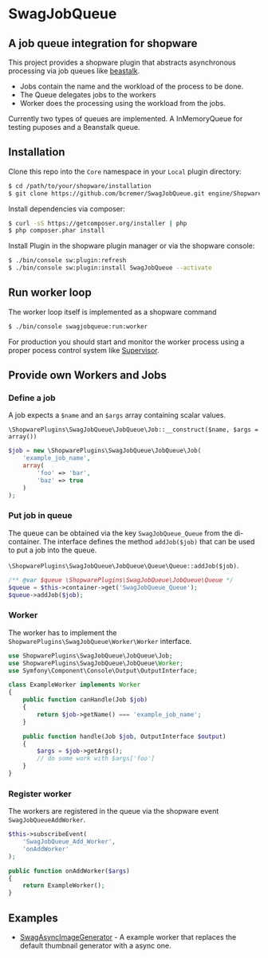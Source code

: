 # SwagJobQueue

## A job queue integration for shopware

This project provides a shopware plugin that abstracts asynchronous processing via job queues like [beastalk](http://kr.github.io/beanstalkd/).

- Jobs contain the name and the workload of the process to be done.
- The Queue delegates jobs to the workers
- Worker does the processing using the workload from the jobs.

Currently two types of queues are implemented. A InMemoryQueue for testing puposes and a Beanstalk queue.

## Installation

Clone this repo into the `Core` namespace in your `Local` plugin directory:

```bash
$ cd /path/to/your/shopware/installation
$ git clone https://github.com/bcremer/SwagJobQueue.git engine/Shopware/Plugins/Local/Core/SwagJobQueue
```

Install dependencies via composer:

```bash
$ curl -sS https://getcomposer.org/installer | php
$ php composer.phar install
```

Install Plugin in the shopware plugin manager or via the shopware console:

```bash
$ ./bin/console sw:plugin:refresh
$ ./bin/console sw:plugin:install SwagJobQueue --activate
```

## Run worker loop
The worker loop itself is implemented as a shopware command
```bash
$ ./bin/console swagjobqueue:run:worker
```

For production you should start and monitor the worker process using a proper pocess control system like [Supervisor](http://supervisord.org/).


## Provide own Workers and Jobs

### Define a job
A job expects a `$name` and an `$args` array containing scalar values.

`\ShopwarePlugins\SwagJobQueue\JobQueue\Job::__construct($name, $args = array())`

```php
$job = new \ShopwarePlugins\SwagJobQueue\JobQueue\Job(
    'example_job_name',
    array(
        'foo' => 'bar',
        'baz' => true
    )
);
```

### Put job in queue
The queue can be obtained via the key `SwagJobQueue_Queue` from the di-container.
The interface defines the method `addJob($job)` that can be used to put a job into the queue.

`\ShopwarePlugins\SwagJobQueue\JobQueue\Queue\Queue::addJob($job)`.

```php
/** @var $queue \ShopwarePlugins\SwagJobQueue\JobQueue\Queue */
$queue = $this->container->get('SwagJobQueue_Queue');
$queue->addJob($job);
```


### Worker
The worker has to implement the `ShopwarePlugins\SwagJobQueue\Worker\Worker` interface.


```php
use ShopwarePlugins\SwagJobQueue\JobQueue\Job;
use ShopwarePlugins\SwagJobQueue\JobQueue\Worker;
use Symfony\Component\Console\Output\OutputInterface;

class ExampleWorker implements Worker
{
    public function canHandle(Job $job)
    {
        return $job->getName() === 'example_job_name';
    }

    public function handle(Job $job, OutputInterface $output)
    {
        $args = $job->getArgs();
        // do some work with $args['foo']
    }
}
```

### Register worker
The workers are registered in the queue via the shopware event `SwagJobQueueAddWorker`.

```php
$this->subscribeEvent(
    'SwagJobQueue_Add_Worker',
    'onAddWorker'
);

public function onAddWorker($args)
{
    return ExampleWorker();
}
```

## Examples
 - [SwagAsyncImageGenerator](https://github.com/bcremer/SwagAsyncImageGenerator) - A example worker that replaces the default thumbnail generator with a async one.


